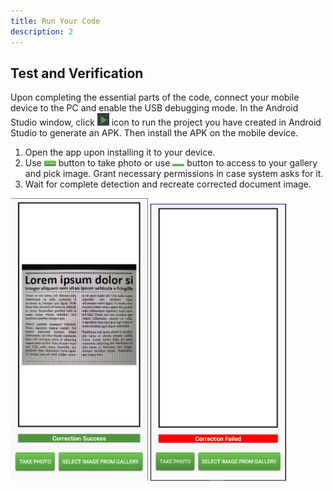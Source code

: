 ```yaml
---
title: Run Your Code
description: 2
---
```


<h2><strong>Test and Verification</strong></h2>
<p>Upon completing the essential parts of the code, connect your mobile device to the PC and enable the USB debugging mode. In the Android Studio window, click <img style="width: 19.00px" src="https://github.com/yunusemrre/DocumentSkewCorrection/blob/master/assets/run_image.png" onclick="imageclick(src)"> icon to run the project you have created in Android Studio to generate an APK. Then install the APK on the mobile device.</p>

<ol type="1">
	<li>Open the app upon installing it to your device.</li>
	<li>Use <img style="width: 19.00px" src="https://github.com/yunusemrre/DocumentSkewCorrection/blob/master/assets/TakePhotoPicture.PNG" onclick="imageclick(src)"> button to take photo or use <img style="width: 19.00px" src="https://github.com/yunusemrre/DocumentSkewCorrection/blob/master/assets/SelectImageFromGalleryPicture.PNG" onclick="imageclick(src)"> button to access to your gallery and pick image. Grant necessary permissions in case system asks for it.</li>
	<li>Wait for complete detection and recreate corrected document image.</li>
</ol>
<img style="width: 220.00px" src="https://github.com/yunusemrre/DocumentSkewCorrection/blob/master/assets/CorrectionSuccessImage.PNG" onclick="imageclick(src)">             <img style="width: 217.00px" src="https://github.com/yunusemrre/DocumentSkewCorrection/blob/master/assets/CorrectionFailedImage.PNG" onclick="imageclick(src)">

